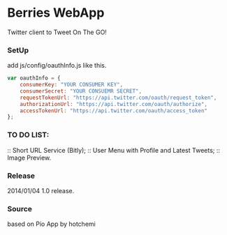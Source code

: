 Berries WebApp
===

Twitter client to Tweet On The GO!

### SetUp
add js/config/oauthInfo.js like this.

``` javascript
var oauthInfo = {
    consumerKey: "YOUR CONSUMER KEY",
    consumerSecret: "YOUR CONSUEMR SECRET",
    requestTokenUrl: "https://api.twitter.com/oauth/request_token",
    authorizationUrl: "https://api.twitter.com/oauth/authorize",
    accessTokenUrl: "https://api.twitter.com/oauth/access_token"
};
```

### TO DO LIST:
:: Short URL Service (Bitly);
:: User Menu with Profile and Latest Tweets;
:: Image Preview.

### Release
2014/01/04 1.0 release.

### Source
based on Pío App by hotchemi
